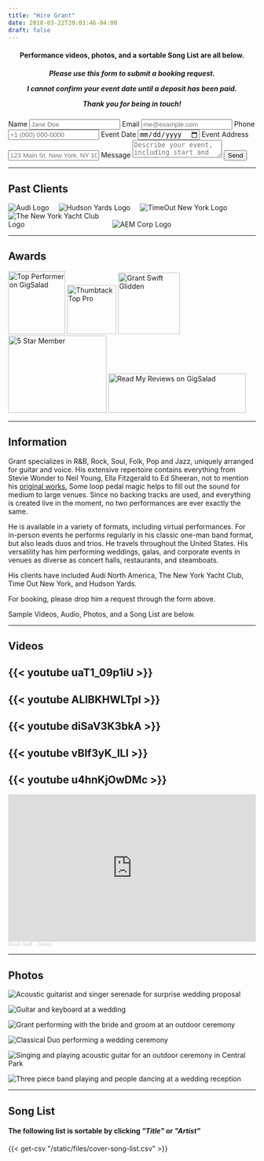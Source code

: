 ```yaml
---
title: "Hire Grant"
date: 2018-03-22T20:03:46-04:00
draft: false
---
```


<h4>
  <center>
Performance videos, photos, and a sortable Song List are all below.
  </center>
</h4>
<h5>
  <center>
Please use this form to submit a booking request.<br>

I cannot confirm your event date until a deposit has been paid.<br>

Thank you for being in touch!
  </center>
</h5>  

<form
  action="https://formspree.io/f/mayapyja"
  method="POST"
  <label for="name">Name</label>
  <input type="text" name="name" placeholder="Jane Doe" required>
  <label for="email">Email</label>
  <input type="email" name="email" placeholder="me@example.com" required>
  <label for="phone">Phone</label>
  <input type="tel" name="phone" placeholder="+1 (000) 000-0000" required>
  <label for="date">Event Date</label>
  <input type="date" name="date" placeholder="MM/DD/YYYY" required>
  <label for="address">Event Address</label>
  <input type="text" name="address" placeholder="123 Main St, New York, NY 10001">
  <label for="message">Message</label>
  <textarea name="message" placeholder="Describe your event, including start and end time" required></textarea>
  <button type="submit">Send</button>
</form>

<hr>

<h2 id="pastclients">Past Clients</h2>

<div style="display:inline-block; max-width:249px; max-height:84px" class="center"><img src="/images/other/Audi_Rings_Medium_bl-RGB.png" alt="Audi Logo"></div>&nbsp&nbsp&nbsp&nbsp

<div style="display:inline-block; max-width:299px; max-height:100px" class="center"><img src="/images/other/HY_Logo_black.png" alt="Hudson Yards Logo"></div>&nbsp&nbsp&nbsp&nbsp

<div style="display:inline-block; max-width:192px; max-height:192px" class="center"><img src="/images/other/tony_186519_black_edit.png" alt="TimeOut New York Logo"></div>&nbsp&nbsp&nbsp&nbsp

<div style="display:inline-block; max-width:192px; max-height:212px" class="center"><img src="/images/other/nyyclogotransparent.png" alt="The New York Yacht Club Logo"></div>&nbsp&nbsp&nbsp&nbsp

<div style="display:inline-block; max-width:228px; max-height:100px" class="center"><img src="/images/other/aemcorptransparent.png" alt="AEM Corp Logo"></div>&nbsp&nbsp&nbsp&nbsp

<hr>

## Awards

<!--<div style="display:inline-block;" class="center"><a href="https://www.gigsalad.com/grant_swift" target="_blank"><img src="https://www.gigsalad.com/profile/reviews-badge/149471/normal/white" alt="Reviews on GigSalad" height="108" width="88"></a></div>-->

<div style="display:inline-block;" class="center"><a href="https://www.gigsalad.com/grant_swift" target="_blank"><img src="https://www.gigsalad.com/images/svg/standalone/promokit-links/top-performer/top-performer--white.svg" alt="Top Performer on GigSalad" height="128" width="116"></a></div>

<!--<div style="display:inline-block;" class="center"><a href="https://www.gigsalad.com/grant_swift"><img src="https://www.gigsalad.com/images/svg/standalone/promokit-links/five-star-talent/talent--white.svg" alt="Five-Star Singing Guitarist on GigSalad" height="128" width="128"></a></div>-->

<div style="display:inline-block;" class="center"><a href="https://www.thumbtack.com/ny/brooklyn/bands-for-hire/grant-swift/service/256518532299646003">
<img src="/images/other/2021-top-pro-badge.953b08f58e34e11b2533073317801195.png" alt="Thumbtack Top Pro" height="100" width="100">
</a></div>

<div id="wp-ratedWA" style="display:inline-block;" class="center">
    <a target="_blank" href="https://www.weddingwire.com/biz/grant-swift-glidden-brooklyn/7006221283a11992.html" title="WeddingWire Couples' Choice Award Winner 2019">
        <img width="125" height="125" alt="Grant Swift Glidden" id="wp-ratedWA-img-2019" src="https://cdn1.weddingwire.com/img/badges/2019/badge-weddingawards_en_US.png"/>
    </a>
</div>
<script type="text/javascript" src="https://cdn1.weddingwire.com/_js/wp-rated.js?v=4"></script>
<script>wpShowRatedWAv3('977533','2019');</script>

<!--<div style="display:inline-block;" class="center"><a href="https://www.thebash.com/acoustic-band/grantswift" title="Responds quickly to client requests"><img src="https://www.thebash.com/images/badges/rapid-responder-badge-small.png" alt="Responds quickly to client requests" /></a></div>-->

<div style="display:inline-block;" class="center"><a href="http://www.thebash.com/acoustic-band/grantswift" title="5 Star Member" target="_top"><img src="https://www.thebash.com/images/mcp/tb-five-star-member.png" width="200" height="157" alt="5 Star Member"></a></div>

<div style="display:inline-block;" class="center"><a href="https://www.gigsalad.com/grant_swift"><img src="https://www.gigsalad.com/images/svg/standalone/promokit-links/read-reviews/read-reviews.svg" alt="Read My Reviews on GigSalad" height="80" width="280"></a></div>

<!--<div style="display:inline-block;" class="center"><a href="https://www.gigsalad.com/grant_swift" target="_blank"><img src="https://www.gigsalad.com/profile/reviews-badge/149471/normal/white" alt="Reviews on GigSalad" height="108" width="88"></a></div>-->

<hr>

<h2 id="information">Information</h2>

Grant specializes in R&B, Rock, Soul, Folk, Pop and Jazz, uniquely arranged for guitar and voice. His extensive repertoire contains everything from Stevie Wonder to Neil Young, Ella Fitzgerald to Ed Sheeran, not to mention his [original works.](https://smarturl.it/vzvcdd) Some loop pedal magic helps to fill out the sound for medium to large venues. Since no backing tracks are used, and everything is created live in the moment, no two performances are ever exactly the same.

He is available in a variety of formats, including virtual performances. For in-person events he performs regularly in his classic one-man band format, but also leads duos and trios. He travels throughout the United States. His versatility has him performing weddings, galas, and corporate events in venues as diverse as concert halls, restaurants, and steamboats.

His clients have included Audi North America, The New York Yacht Club, Time Out New York, and Hudson Yards.

For booking, please drop him a request through the form above.

Sample Videos, Audio, Photos, and a Song List are below.

<hr></hr>

<h2 id="videos">Videos</h2>

{{< youtube uaT1_09p1iU >}}
---
{{< youtube ALIBKHWLTpI >}}
---
{{< youtube diSaV3K3bkA >}}
---
{{< youtube vBIf3yK_ILI >}}
---
{{< youtube u4hnKjOwDMc >}}
---

<iframe width="100%" height="300" scrolling="no" frameborder="no" allow="autoplay" src="https://w.soundcloud.com/player/?url=https%3A//api.soundcloud.com/playlists/548550324%3Fsecret_token%3Ds-zcpMyLZXf7X&color=%23ff5500&auto_play=false&hide_related=false&show_comments=true&show_user=true&show_reposts=false&show_teaser=true&visual=true"></iframe><div style="font-size: 10px; color: #cccccc;line-break: anywhere;word-break: normal;overflow: hidden;white-space: nowrap;text-overflow: ellipsis; font-family: Interstate,Lucida Grande,Lucida Sans Unicode,Lucida Sans,Garuda,Verdana,Tahoma,sans-serif;font-weight: 100;"><a href="https://soundcloud.com/grantswift" title="Grant Swift" target="_blank" style="color: #cccccc; text-decoration: none;">Grant Swift</a> · <a href="https://soundcloud.com/grantswift/sets/covers" title="Covers" target="_blank" style="color: #cccccc; text-decoration: none;">Covers</a></div>

<hr></hr>

<h2>Photos</h2>

![Acoustic guitarist and singer serenade for surprise wedding proposal](/images/events/DE1A7424_Crop_and_Credit.jpg "Winter proposal at The High Line, NYC")

![Guitar and keyboard at a wedding](/images/events/_ComettoWedding2019-410crop.jpg "Grant performing an outdoor cocktail hour")

![Grant performing with the bride and groom at an outdoor ceremony](/images/events/339-annie-nash_size_edit.jpg "Performing a Special Song with the Bride and Groom!")

![Classical Duo performing a wedding ceremony](/images/events/20191012_GomessaulYates_14652_crop_edit.jpg "Duet for Wedding Ceremony")

![Singing and playing acoustic guitar for an outdoor ceremony in Central Park](/images/events/30291207566_ee551211cd_o_crop_edit.jpeg "Acoustic Wedding Ceremony in Central Park")

![Three piece band playing and people dancing at a wedding reception](/images/events/Grant_Swift_Trio_at_Wedding_edit.png "The Grant Swift Trio Band performing a wedding reception")

<hr></hr>

<h2 id="songlist">Song List</h2>

<h4>The following list is sortable by clicking <i>"Title"</i> or <i>"Artist"</i></h4>

{{< get-csv "/static/files/cover-song-list.csv" >}}
